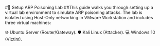 #🧪 Setup ARP Poisoning Lab
##This guide walks you through setting up a virtual lab environment to simulate ARP poisoning attacks. The lab is isolated using Host-Only networking in VMware Workstation and includes three virtual machines:

🌐 Ubuntu Server (Router/Gateway).
🛡️ Kali Linux (Attacker).
💻 Windows 10 (Victim).
